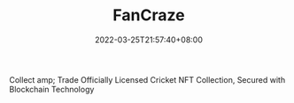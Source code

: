 ﻿---
weight: 
title: "FanCraze"
description: "Collect amp; Trade Officially Licensed Cricket NFT Collection, Secured with Blockchain Technology"
date: 2022-03-25T21:57:40+08:00
lastmod: 2022-03-25T16:45:40+08:00
draft: false
authors: ["Metabd"]
featuredImage: "532.jpg"
link: "https://www.fancraze.com/"
tags: ["FanCraze","数字收藏品"]
categories: ["navigation"]
navigation: ["数字收藏品"]
lightgallery: true
toc: true
pinned: false
recommend: false
recommend1: false
---
Collect amp; Trade Officially Licensed Cricket NFT Collection, Secured with Blockchain Technology
